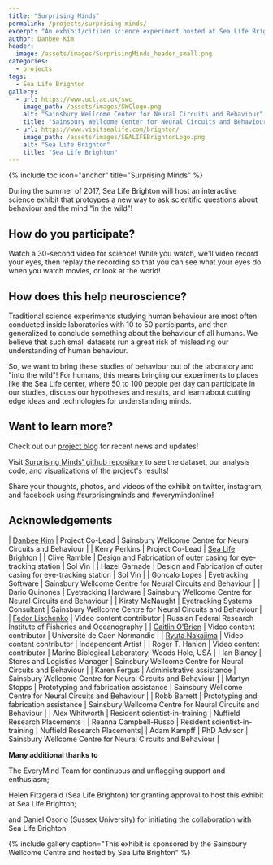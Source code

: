 ```yaml
---
title: "Surprising Minds"
permalink: /projects/surprising-minds/
excerpt: "An exhibit/citizen science experiment hosted at Sea Life Brighton, July-August 2017."
author: Danbee Kim
header:
  image: /assets/images/SurprisingMinds_header_small.png
categories:
  - projects
tags:
  - Sea Life Brighton
gallery: 
  - url: https://www.ucl.ac.uk/swc
    image_path: /assets/images/SWClogo.png
    alt: "Sainsbury Wellcome Center for Neural Circuits and Behaviour"
    title: "Sainsbury Wellcome Center for Neural Circuits and Behaviour"
  - url: https://www.visitsealife.com/brighton/
    image_path: /assets/images/SEALIFEBrightonLogo.png
    alt: "Sea Life Brighton"
    title: "Sea Life Brighton"
---
```


{% include toc icon="anchor" title="Surprising Minds" %}

During the summer of 2017, Sea Life Brighton will host an interactive science exhibit that protoypes a new way to ask scientific questions about behaviour and the mind "in the wild"! 

## How do you participate?

Watch a 30-second video for science! While you watch, we'll video record your eyes, then replay the recording so that you can see what your eyes do when you watch movies, or look at the world!

## How does this help neuroscience?

Traditional science experiments studying human behaviour are most often conducted inside laboratories with 10 to 50 participants, and then generalized to conclude something about the behaviour of all humans. We believe that such small datasets run a great risk of misleading our understanding of human behaviour.

So, we want to bring these studies of behaviour out of the laboratory and "into the wild"! For humans, this means bringing our experiments to places like the Sea Life center, where 50 to 100 people per day can participate in our studies, discuss our hypotheses and results, and learn about cutting edge ideas and technologies for understanding minds. 

## Want to learn more?

Check out our [project blog](/categories/#surprising-minds) for recent news and updates! 

Visit [Surprising Minds' github repository](https://github.com/everymind/SurprisingMinds) to see the dataset, our analysis code, and visualizations of the project's results! 

Share your thoughts, photos, and videos of the exhibit on twitter, instagram, and facebook using #surprisingminds and #everymindonline!

## Acknowledgements

| [Danbee Kim](mailto:danbee@alum.mit.edu) | Project Co-Lead | Sainsbury Wellcome Centre for Neural Circuits and Behaviour  |
| Kerry Perkins    | Project Co-Lead   | [Sea Life Brighton](https://www.visitsealife.com/brighton/) |
| Clive Ramble     | Design and Fabrication of outer casing for eye-tracking station | Sol Vin  |
| Hazel Garnade    | Design and Fabrication of outer casing for eye-tracking station | Sol Vin  |
| Goncalo Lopes    | Eyetracking Software | Sainsbury Wellcome Centre for Neural Circuits and Behaviour |
| Dario Quinones   | Eyetracking Hardware | Sainsbury Wellcome Centre for Neural Circuits and Behaviour |
| Kirsty McNaught   | Eyetracking Systems Consultant | Sainsbury Wellcome Centre for Neural Circuits and Behaviour |
| [Fedor Lischenko](mailto:Fedor-LN@ya.ru) | Video content contributor | Russian Federal Research Institute of Fisheries and Oceanography |
| [Caitlin O'Brien](mailto:ceobrien5@gmail.com) | Video content contributor | Université de Caen Normandie |
| [Ryuta Nakajima](http://ryutanakajima.com/) | Video content contributor | Independent Artist |
| Roger T. Hanlon | Video content contributor | Marine Biological Laboratory, Woods Hole, USA |
| Ian Blaney       | Stores and Logistics Manager | Sainsbury Wellcome Centre for Neural Circuits and Behaviour |
| Karen Fergus     | Administrative assistance | Sainsbury Wellcome Centre for Neural Circuits and Behaviour |
| Martyn Stopps    | Prototyping and fabrication assistance | Sainsbury Wellcome Centre for Neural Circuits and Behaviour |
| Robb Barrett     | Prototyping and fabrication assistance | Sainsbury Wellcome Centre for Neural Circuits and Behaviour |
| Alex Whitworth | Resident scientist-in-training | Nuffield Research Placements | 
| Reanna Campbell-Russo | Resident scientist-in-training | Nuffield Research Placements| 
| Adam Kampff      | PhD Advisor | Sainsbury Wellcome Centre for Neural Circuits and Behaviour |

**Many additional thanks to** 

The EveryMind Team for continuous and unflagging support and enthusiasm;   

Helen Fitzgerald (Sea Life Brighton) for granting approval to host this exhibit at Sea Life Brighton;

and Daniel Osorio (Sussex University) for initiating the collaboration with Sea Life Brighton.

{% include gallery caption="This exhibit is sponsored by the Sainsbury Wellcome Centre and hosted by Sea Life Brighton" %}


